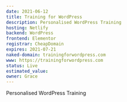 ```yaml
---
date: 2021-06-12
title: Training for WordPress
description: Personalised WordPress Training
hosting: Netlify
backend: WordPress
frontend: Elementor
registrar: CheapDomain
expires: 2021-07-21 
naked-domain: trainingforwordpress.com
www: https://trainingforwordpress.com
status: Live
estimated_value:
owner: Grace
---
```


Personalised WordPress Training

